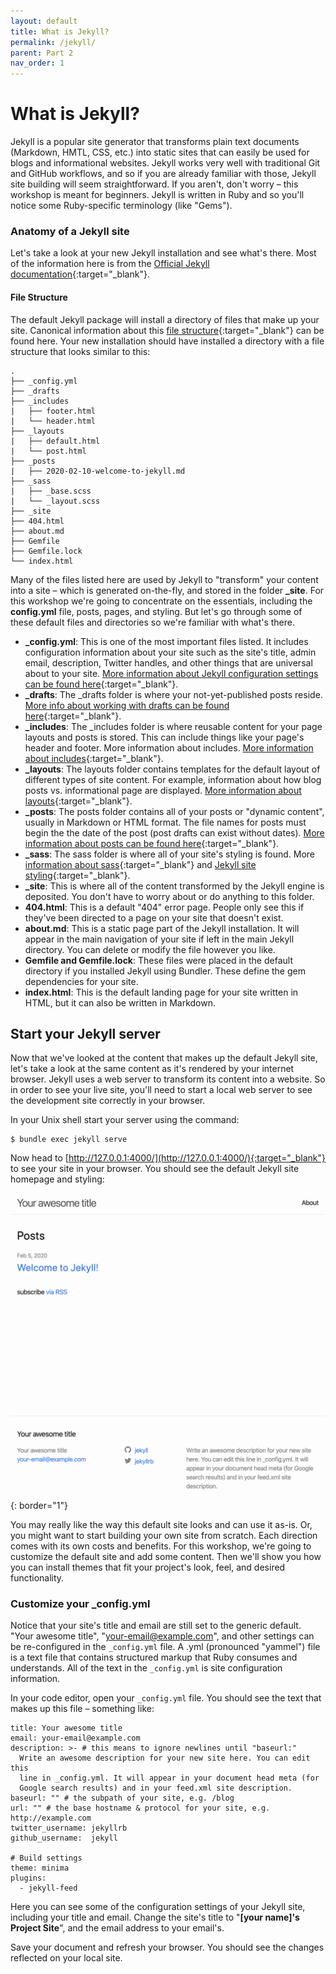 ```yaml
---
layout: default
title: What is Jekyll?
permalink: /jekyll/
parent: Part 2
nav_order: 1
---
```

# What is Jekyll?
Jekyll is a popular site generator that transforms plain text documents (Markdown, HMTL, CSS, etc.) into static sites that can easily be used for blogs and informational websites. Jekyll works very well with traditional Git and GitHub workflows, and so if you are already familiar with those, Jekyll site building will seem straightforward. If you aren't, don't worry – this workshop is meant for beginners. Jekyll is written in Ruby and so you'll notice some Ruby-specific terminology (like "Gems").

### Anatomy of a Jekyll site
Let's take a look at your new Jekyll installation and see what's there. Most of the information here is from the [Official Jekyll documentation](https://jekyllrb.com/docs/){:target="_blank"}.
#### File Structure
The default Jekyll package will install a directory of files that make up your site. Canonical information about this [file structure](https://jekyllrb.com/docs/structure/){:target="_blank"} can be found here. Your new installation should have installed a directory with a file structure that looks similar to this:
```
.
├── _config.yml
├── _drafts
├── _includes
|   ├── footer.html
|   └── header.html
├── _layouts
|   ├── default.html
|   └── post.html
├── _posts
|   ├── 2020-02-10-welcome-to-jekyll.md
├── _sass
|   ├── _base.scss
|   └── _layout.scss
├── _site
├── 404.html
├── about.md
├── Gemfile
├── Gemfile.lock
└── index.html
```
Many of the files listed here are used by Jekyll to "transform" your content into a site – which is generated on-the-fly, and stored in the folder **_site**. For this workshop we're going to concentrate on the essentials, including the **config.yml** file, posts, pages, and styling. But let's go through some of these default files and directories so we're familiar with what's there.    
- **_config.yml**: This is one of the most important files listed. It includes configuration information about your site such as the site's title, admin email, description, Twitter handles, and other things that are universal about to your site. [More information about Jekyll configuration settings can be found here](https://jekyllrb.com/docs/configuration/){:target="_blank"}.    
- **_drafts**: The _drafts folder is where your not-yet-published posts reside. [More info about working with drafts can be found here](https://jekyllrb.com/docs/posts/#drafts){:target="_blank"}.    
- **_includes**: The _includes folder is where reusable content for your page layouts and posts is stored. This can include things like your page's header and footer. More information about includes. [More information about includes](https://jekyllrb.com/docs/includes/){:target="_blank"}.     
- **_layouts**: The layouts folder contains templates for the default layout of different types of site content. For example, information about how blog posts vs. informational page are displayed. [More information about layouts](https://jekyllrb.com/docs/layouts/){:target="_blank"}.    
- **_posts**: The posts folder contains all of your posts or "dynamic content", usually in Markdown or HTML format. The file names for posts must begin the the date of the post (post drafts can exist without dates). [More information about posts can be found here](https://jekyllrb.com/docs/posts/){:target="_blank"}.    
- **_sass**: The sass folder is where all of your site's styling is found. More [information about sass](https://jekyllrb.com/docs/assets/#sassscss){:target="_blank"} and [Jekyll site styling](https://mademistakes.com/articles/jekyll-style-guide/){:target="_blank"}.    
- **_site**: This is where all of the content transformed by the Jekyll engine is deposited. You don't have to worry about or do anything to this folder.    
- **404.html**: This is a default "404" error page. People only see this if they've been directed to a page on your site that doesn't exist.     
- **about.md**: This is a static page part of the Jekyll installation. It will appear in the main navigation of your site if left in the main Jekyll directory. You can delete or modify the file however you like.    
- **Gemfile and Gemfile.lock**: These files were placed in the default directory if you installed Jekyll using Bundler. These define the gem dependencies for your site.    
- **index.html**: This is the default landing page for your site written in HTML, but it can also be written in Markdown.   

## Start your Jekyll server
Now that we've looked at the content that makes up the default Jekyll site, let's take a look at the same content as it's rendered by your internet browser. Jekyll uses a web server to transform its content into a website. So in order to see your live site, you'll need to start a local web server to see the development site correctly in your browser.    

In your Unix shell start your server using the command:    
~~~
$ bundle exec jekyll serve
~~~    

Now head to [http://127.0.0.1:4000/](http://127.0.0.1:4000/){:target="_blank"} to see your site in your browser. You should see the default Jekyll site homepage and styling:    

![site](blanksite1.png){: border="1"}

You may really like the way this default site looks and can use it as-is. Or, you might want to start building your own site from scratch. Each direction comes with its own costs and benefits. For this workshop, we're going to customize the default site and add some content. Then we'll show you how you can install themes that fit your project's look, feel, and desired functionality.    

### Customize your _config.yml

Notice that your site's title and email are still set to the generic default. "Your awesome title", "your-email@example.com", and other settings can be re-configured in the <code>_config.yml</code> file. A .yml (pronounced "yammel") file is a text file that contains structured markup that Ruby consumes and understands. All of the text in the <code>_config.yml</code> is site configuration information.       

In your code editor, open your <code>_config.yml</code> file. You should see the text that makes up this file – something like:

~~~
title: Your awesome title
email: your-email@example.com
description: >- # this means to ignore newlines until "baseurl:"
  Write an awesome description for your new site here. You can edit this
  line in _config.yml. It will appear in your document head meta (for
  Google search results) and in your feed.xml site description.
baseurl: "" # the subpath of your site, e.g. /blog
url: "" # the base hostname & protocol for your site, e.g. http://example.com
twitter_username: jekyllrb
github_username:  jekyll

# Build settings
theme: minima
plugins:
  - jekyll-feed
~~~   

Here you can see some of the configuration settings of your Jekyll site, including your title and email. Change the site's title to "**[your name]'s Project Site**", and the email address to your email's.    

Save your document and refresh your browser. You should see the changes reflected on your local site.
